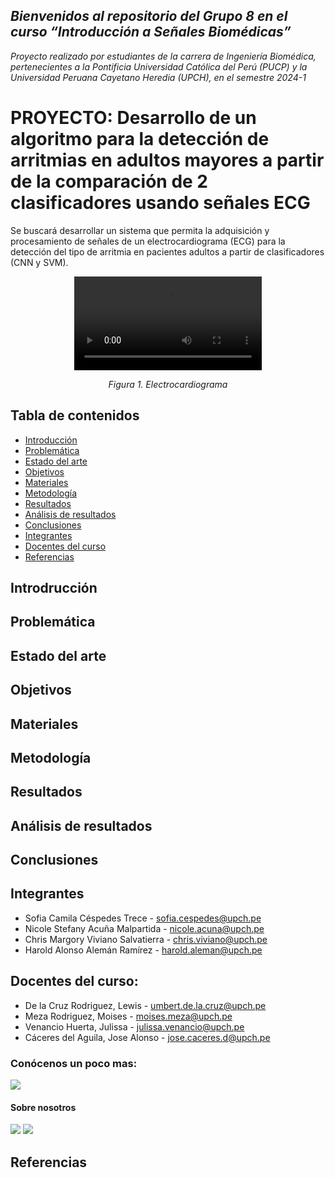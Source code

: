 ## *Bienvenidos al repositorio del Grupo 8 en el curso “Introducción a Señales Biomédicas”*
_Proyecto realizado por estudiantes de la carrera de Ingeniería Biomédica, pertenecientes a la Pontificia Universidad Católica del Perú (PUCP) y la Universidad Peruana Cayetano Heredia (UPCH), en el semestre 2024-1_

# **PROYECTO: Desarrollo de un algoritmo para la detección de arritmias en adultos mayores a partir de la comparación de 2 clasificadores usando señales ECG**
Se buscará desarrollar un sistema que permita la adquisición y procesamiento de señales de un electrocardiograma (ECG) para la detección del tipo de arritmia en pacientes adultos a partir de clasificadores (CNN y SVM).

<p align="center">  
<video src ="https://github.com/sofiacespedes22/ISB_2024_G8/assets/164541825/7afb77bb-bea3-410a-9ff8-fcd9a0b31f63"> 
</p>
<p align="center"><i>Figura 1. Electrocardiograma</i></p>

## Tabla de contenidos
- [Introducción](#intro)
- [Problemática](#problematica)
- [Estado del arte](#estado)
- [Objetivos](#objetivos)
- [Materiales](#materiales)
- [Metodología](#metodologia)
- [Resultados](#resultados)
- [Análisis de resultados](#analisis)
- [Conclusiones](#conclusiones)
- [Integrantes](#integrantes)
- [Docentes del curso](#docentes)
- [Referencias](#referencias)

<a name="intro"></a>
## Introdrucción

<a name="problematica"></a>
## Problemática

<a name="estado"></a>
## Estado del arte

<a name="objetivos"></a>
## Objetivos

<a name="materiales"></a>
## Materiales

<a name="metodologia"></a>
## Metodología

<a name="resultados"></a>
## Resultados

<a name="analisis"></a>
## Análisis de resultados

<a name="conclusiones"></a>
## Conclusiones

<a name="integrantes"></a>
## Integrantes
- Sofia Camila Céspedes Trece - sofia.cespedes@upch.pe
- Nicole Stefany Acuña Malpartida - nicole.acuna@upch.pe
- Chris Margory Viviano Salvatierra - chris.viviano@upch.pe
- Harold Alonso Alemán Ramírez - harold.aleman@upch.pe

<a name="docentes"></a>
## Docentes del curso:
- De la Cruz Rodriguez, Lewis - umbert.de.la.cruz@upch.pe
- Meza Rodriguez, Moises - moises.meza@upch.pe
- Venancio Huerta, Julissa - julissa.venancio@upch.pe
- Cáceres del Aguila, Jose Alonso - jose.caceres.d@upch.pe

### Conócenos un poco mas:
<image src ="1.MIEMBROS DEL EQUIPO/Colaboradores.png"> 
  
#### Sobre nosotros
<image src ="1.MIEMBROS DEL EQUIPO/Colaboradores - 1.png">
<image src ="1.MIEMBROS DEL EQUIPO/Colaboradores - 2.png">

<a name="referecnias"></a>
## Referencias
